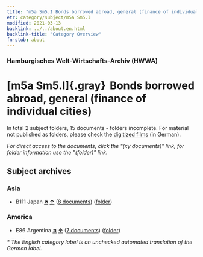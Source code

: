 ```yaml
---
title: "m5a Sm5.I Bonds borrowed abroad, general (finance of individual cities)"
etr: category/subject/m5a Sm5.I
modified: 2021-03-13
backlink: ../../about.en.html
backlink-title: "Category Overview"
fn-stub: about
---
```


### Hamburgisches Welt-Wirtschafts-Archiv (HWWA)
# [m5a Sm5.I]{.gray}&#8201; Bonds borrowed abroad, general (finance of individual cities)&#160; 





In total 2 subject folders, 15 documents - folders incomplete.
For material not published as folders, please check the [digitized films](/film/h1_sh) (in German).

_For direct access to the documents, click the "(xy documents)" link, for folder information use the "(folder)" link._

## Subject archives



### Asia

- B111 Japan [**&nearr;**](../../../geo/i/141272/about.en.html "Japan (all folders)") [**&uarr;**](../../../geo/about.en.html#B111 "Country category system") (<a href="https://pm20.zbw.eu/dfgview/sh/141272,144905" title="about: Japan : Bonds borrowed abroad, general (finance of individual cities)" target="_blank">8 documents</a>) ([folder](../../../../folder/sh/1412xx/141272/1449xx/144905/about.en.html))

### America

- E86 Argentina [**&nearr;**](../../../geo/i/141692/about.en.html "Argentina (all folders)") [**&uarr;**](../../../geo/about.en.html#E86 "Country category system") (<a href="https://pm20.zbw.eu/dfgview/sh/141692,144905" title="about: Argentina : Bonds borrowed abroad, general (finance of individual cities)" target="_blank">7 documents</a>) ([folder](../../../../folder/sh/1416xx/141692/1449xx/144905/about.en.html))


_* The English category label is an unchecked automated translation of the German label._

